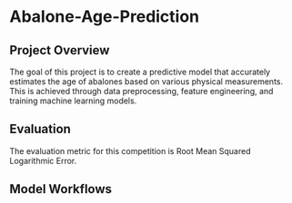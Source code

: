# Abalone-Age-Prediction

## Project Overview
The goal of this project is to create a predictive model that accurately estimates the age of abalones based on various physical measurements. This is achieved through data preprocessing, feature engineering, and training machine learning models.

## Evaluation
The evaluation metric for this competition is Root Mean Squared Logarithmic Error.

## Model Workflows
